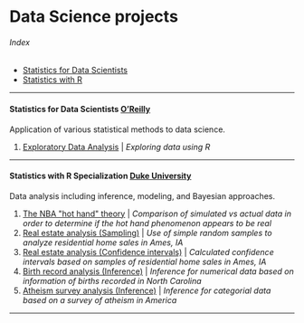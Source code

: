 # Data Science projects
###### Index
- [Statistics for Data Scientists](#statistics-for-data-scientists)
- [Statistics with R](#statistics-with-r-specialization-duke-university)
---
#### Statistics for Data Scientists [O’Reilly](https://www.oreilly.com/library/view/practical-statistics-for/9781491952955/)
Application of various statistical methods to data science.
1. [Exploratory Data Analysis](https://github.com/FabianPeri/Data-Science-projects/blob/master/Statistics-for-data-scientists/01_-_Exploratory_Data_Analysis.pdf) | *Exploring data using R*
---
#### Statistics with R Specialization [Duke University](https://www.coursera.org/specializations/statistics)
Data analysis including inference, modeling, and Bayesian approaches.
1. [The NBA "hot hand" theory](https://github.com/FabianPeri/Data-Science-projects/blob/master/Statistics-with-R-Duke/01_-_NBA_Hot_Hand_Theory__Probability_.pdf) | *Comparison of simulated vs actual data in order to determine if the hot hand phenomenon appears to be real*
2. [Real estate analysis (Sampling)](https://github.com/FabianPeri/Data-Science-projects/blob/master/Statistics-with-R-Duke/02_-_Real_Estate_Analysis__Sampling_distributions_.pdf) | *Use of simple random samples to analyze residential home sales in Ames, IA*
3. [Real estate analysis (Confidence intervals)](https://github.com/FabianPeri/Data-Science-projects/blob/master/Statistics-with-R-Duke/03_-_Real_Estate_Analysis__Confidence_intervals_.pdf) | *Calculated confidence intervals based on samples of residential home sales in Ames, IA*
4. [Birth record analysis (Inference)](https://github.com/FabianPeri/Data-Science-projects/blob/master/Statistics-with-R-Duke/04_-_Birth_Record_Analysis__Inference_for_numerical_data_.pdf) | *Inference for numerical data based on information of births recorded in North Carolina*
5. [Atheism survey analysis (Inference)](https://github.com/FabianPeri/Data-Science-projects/blob/master/Statistics-with-R-Duke/05_-_Atheism_Survey__Inference_for_categorical_data_.pdf) | *Inference for categorial data based on a survey of atheism in America*
---
